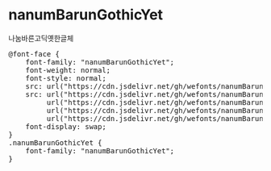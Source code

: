 # nanumBarunGothicYet
나눔바른고딕옛한글체

<pre>
@font-face {
    font-family: "nanumBarunGothicYet";
    font-weight: normal;
    font-style: normal;
    src: url("https://cdn.jsdelivr.net/gh/wefonts/nanumBarunGothicYet/nanumBarunGothicYet.eot");
    src: url("https://cdn.jsdelivr.net/gh/wefonts/nanumBarunGothicYet/nanumBarunGothicYet.eot?#iefix") format("embedded-opentype"),
         url("https://cdn.jsdelivr.net/gh/wefonts/nanumBarunGothicYet/nanumBarunGothicYet.woff2") format("woff2"),
         url("https://cdn.jsdelivr.net/gh/wefonts/nanumBarunGothicYet/nanumBarunGothicYet.woff") format("woff"),
         url("https://cdn.jsdelivr.net/gh/wefonts/nanumBarunGothicYet/nanumBarunGothicYet.ttf") format("truetype");
    font-display: swap;
}
.nanumBarunGothicYet {
    font-family: "nanumBarunGothicYet";
}
</pre>
